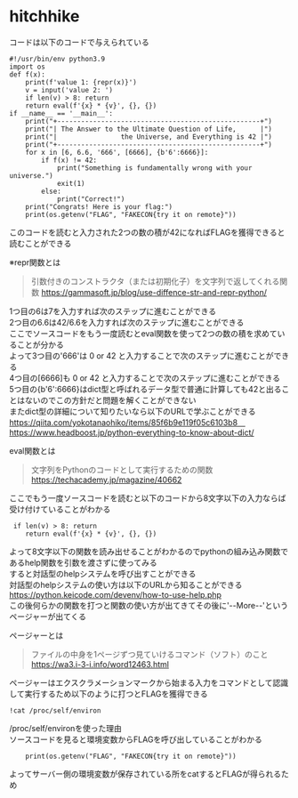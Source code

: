 # hitchhike
コードは以下のコードで与えられている<br>
```
#!/usr/bin/env python3.9
import os
def f(x):
    print(f'value 1: {repr(x)}')
    v = input('value 2: ')
    if len(v) > 8: return
    return eval(f'{x} * {v}', {}, {})
if __name__ == '__main__':
    print("+---------------------------------------------------+")
    print("| The Answer to the Ultimate Question of Life,      |")
    print("|                the Universe, and Everything is 42 |")
    print("+---------------------------------------------------+")
    for x in [6, 6.6, '666', [6666], {b'6':6666}]:
        if f(x) != 42:
            print("Something is fundamentally wrong with your universe.")
            exit(1)
        else:
            print("Correct!")
    print("Congrats! Here is your flag:")
    print(os.getenv("FLAG", "FAKECON{try it on remote}"))
```

このコードを読むと入力された2つの数の積が42になればFLAGを獲得できると読むことができる<br>

※repr関数とは
>引数付きのコンストラクタ（または初期化子）を文字列で返してくれる関数
https://gammasoft.jp/blog/use-diffence-str-and-repr-python/

1つ目の6は7を入力すれば次のステップに進むことができる<br>
2つ目の6.6は42/6.6を入力すれば次のステップに進むことができる<br>
ここでソースコードをもう一度読むとeval関数を使って2つの数の積を求めていることが分かる<br>
よって3つ目の'666'は 0 or 42 と入力することで次のステップに進むことができる<br>
4つ目の[6666]も 0 or 42 と入力することで次のステップに進むことができる<br>
5つ目の{b'6':6666}はdict型と呼ばれるデータ型で普通に計算しても42と出ることはないのでこの方針だと問題を解くことができない<br>
またdict型の詳細について知りたいなら以下のURLで学ぶことができる<br>
https://qiita.com/yokotanaohiko/items/85f6b9e119f05c6103b8　<br>
https://www.headboost.jp/python-everything-to-know-about-dict/ <br>

eval関数とは<br>
>文字列をPythonのコードとして実行するための関数
https://techacademy.jp/magazine/40662

ここでもう一度ソースコードを読むと以下のコードから8文字以下の入力ならば受け付けていることがわかる
```
 if len(v) > 8: return
    return eval(f'{x} * {v}', {}, {})
```
よって8文字以下の関数を読み出せることがわかるのでpythonの組み込み関数であるhelp関数を引数を渡さずに使ってみる<br>
すると対話型のhelpシステムを呼び出すことができる<br>
対話型のhelpシステムの使い方は以下のURLから知ることができる<br>
https://python.keicode.com/devenv/how-to-use-help.php <br>
この後何らかの関数を打つと関数の使い方が出てきてその後に'--More--'というページャーが出てくる<br>

ページャーとは<br>
>ファイルの中身を1ページずつ見ていけるコマンド（ソフト）のこと
https://wa3.i-3-i.info/word12463.html

ページャーはエクスクラメーションマークから始まる入力をコマンドとして認識して実行するため以下のように打つとFLAGを獲得できる<br>
```
!cat /proc/self/environ
```
/proc/self/environを使った理由<br>
ソースコードを見ると環境変数からFLAGを呼び出していることがわかる<br>
```
    print(os.getenv("FLAG", "FAKECON{try it on remote}"))
```
よってサーバー側の環境変数が保存されている所をcatするとFLAGが得られるため<br>
